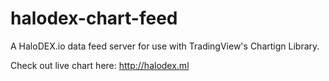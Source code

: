 # halodex-chart-feed
A HaloDEX.io data feed server for use with TradingView's Chartign Library.

Check out live chart here: http://halodex.ml
